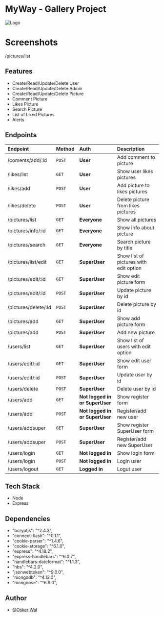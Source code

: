 
# MyWay - Gallery Project

![Logo](https://i.imgur.com/KejfKMV.png)





# Screenshots
/pictures/list


## Features
- Create/Read/Update/Delete User
- Create/Read/Update/Delete Admin
- Create/Read/Update/Delete Picture
- Comment Picture
- Likes Picture
- Search Picture
- List of Liked Pictures
- Alerts


## Endpoints

| Endpoint            | Method | Auth                       |Description                |
| :------------------ | :------| :------------------------|:------------------------- |
|  /coments/add/:id   | `POST` | **User**                      |Add comment to picture |
| /likes/list         | `GET`  | **User**                      |Show user likes pictures |
| /likes/add          | `POST` | **User**                      |Add picture to likes pictures |
| /likes/delete       | `POST` | **User**                      |Delete picture from likes pictures |
| /pictures/list      | `GET`  | **Everyone**                  |Show all pictures |
| /pictures/info/:id  | `GET`  | **Everyone**                  |Show info about picture |
| /pictures/search    | `GET`  | **Everyone**                  |Search picture by title |
| /pictures/list/edit | `GET`  | **SuperUser**                 |Show list of pictures with edit option  |
| /pictures/edit/:id  | `GET`  | **SuperUser**                 |Show edit picture form  |
| /pictures/edit/:id  | `POST` | **SuperUser**                 |Update picture by id |
| /pictures/delete/:id| `POST` | **SuperUser**                 |Delete picture by id |
| /pictures/add       | `GET`  | **SuperUser**                 |Show add picture form  |
| /pictures/add       | `POST` | **SuperUser**                 |Add new picture |
| /users/list         | `GET`  | **SuperUser**                 |Show list of users with edit option|
| /users/edit/:id     | `GET`  | **SuperUser**                 |Show edit user form  |
| /users/edit/:id     | `POST` | **SuperUser**                 |Update user by id  |
| /users/delete       | `POST` | **SuperUser**                 |Delete user by id  |
| /users/add          | `GET`  | **Not logged in or SuperUser**|Show register form  |
| /users/add          | `POST` | **Not logged in or SuperUser**|Register/add new user |
| /users/addsuper     | `GET`  | **SuperUser**                 |Show register SuperUser form  |
| /users/addsuper     | `POST` | **SuperUser**                 |Register/add new SuperUser  |
| /users/login        | `GET`  | **Not logged in**             |Show login form  |
| /users/login        | `POST` | **Not logged in**             |Login user  |
| /users/logout       | `GET`  | **Logged in**                 |Logut user  |

## Tech Stack
- Node
- Express
## Dependencies
- "bcryptjs": "^2.4.3",
- "connect-flash": "^0.1.1",
- "cookie-parser": "^1.4.6",
- "cookie-storage": "^6.1.0",
- "express": "^4.18.2",
- "express-handlebars": "^6.0.7",
- "handlebars-dateformat": "^1.1.3",
- "hbs": "^4.2.0",
- "jsonwebtoken": "^9.0.0",
- "mongodb": "^4.13.0",
- "mongoose": "^6.9.0",




## Author

- [@Oskar Wal](https://github.com/Ozi17)

